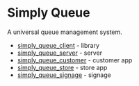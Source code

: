 # Simply Queue

A universal queue management system.

 * [simply_queue_client](/simply_queue_client/) - library
 * [simply_queue_server](/simply_queue_server/) - server
 * [simply_queue_customer](/simply_queue_customer/) - customer app
* [simply_queue_store](/simply_queue_store/) - store app
 * [simply_queue_signage](/simply_queue_signage/) - signage